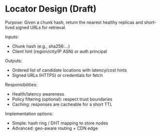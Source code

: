 # Locator Design (Draft)

Purpose: Given a chunk hash, return the nearest healthy replicas and short-lived signed URLs for retrieval.

Inputs:
- Chunk hash (e.g., sha256:...)
- Client hint (region/city/IP ASN) or auth principal

Outputs:
- Ordered list of candidate locations with latency/cost hints
- Signed URLs (HTTPS) or credentials for fetch

Responsibilities:
- Health/latency awareness
- Policy filtering (optional): respect trust boundaries
- Caching: responses are cacheable for a short TTL

Implementation options:
- Simple: hash ring / DHT mapping to store nodes
- Advanced: geo-aware routing + CDN edge

